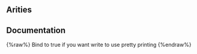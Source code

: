 ## Arities


## Documentation
{%raw%}
Bind to true if you want write to use pretty printing
{%endraw%}
